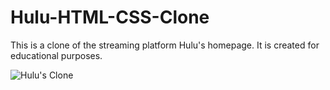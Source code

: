 # Hulu-HTML-CSS-Clone

This is a clone of the streaming platform Hulu's homepage. It is created for educational purposes.

![Hulu's Clone](https://i.ibb.co/LgkNv3m/Screenshot-2022-02-13-203025.png)

